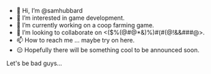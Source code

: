 - 👋 Hi, I’m @samhubbard
- 👀 I’m interested in game development.
- 🌱 I’m currently working on a coop farming game.
- 💞️ I’m looking to collaborate on <($%(@#@*&)%)#(#(@!&&###@>.
- 📫 How to reach me ... maybe try on here.
- 😑 Hopefully there will be something cool to be announced soon.

Let's be bad guys...


<!---
samhubbard/samhubbard is a ✨ special ✨ repository because its `README.md` (this file) appears on your GitHub profile.
You can click the Preview link to take a look at your changes.
--->
